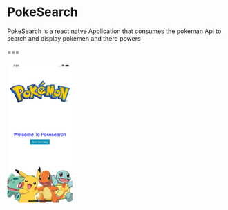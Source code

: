 # PokeSearch

PokeSearch is a react natve Application that consumes the pokeman Api to search and display pokemen and there powers


===

<img src="image/README/1664427268922.png" width="30%"></img>
